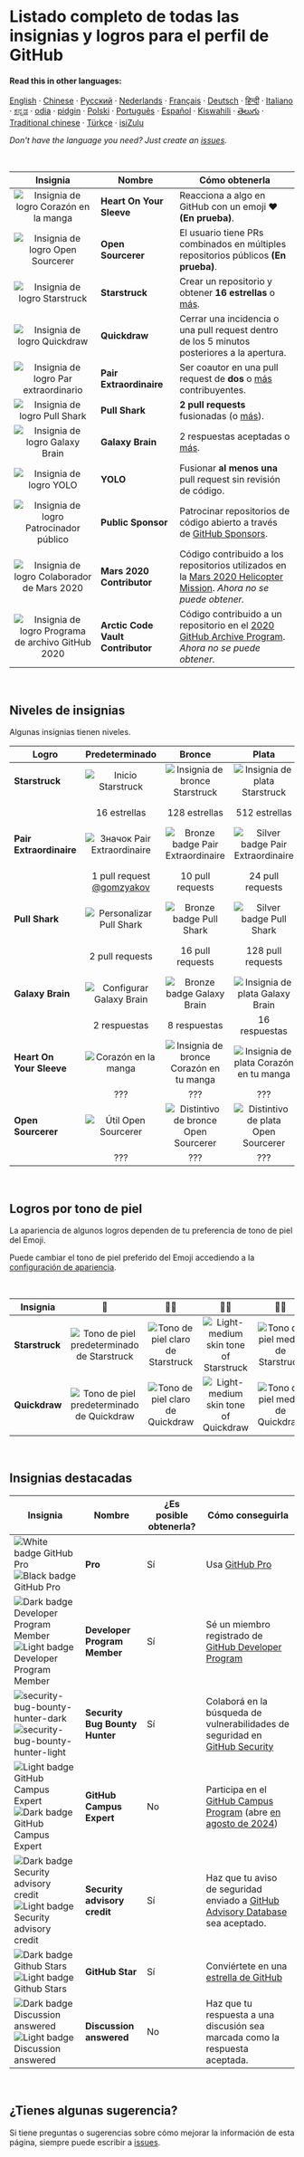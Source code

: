 # Listado completo de todas las insignias y logros para el perfil de GitHub

#### Read this in other languages:

[English](../../README.md)
&middot; [Chinese](../../lang/chinese/README.md)
&middot; [Русский](../../lang/russian/README.md)
&middot; [Nederlands](../../lang/dutch/README.md)
&middot; [Français](../../lang/french/README.md)
&middot; [Deutsch](../../lang/german/README.md)
&middot; [हिन्दी](../../lang/hindi/README.md)
&middot; [Italiano](../../lang/italian/README.md)
&middot; [ಕನ್ನಡ](../../lang/kannada/README.md)
&middot; [odia](../../lang/odia/README.md)
&middot; [pidgin](../../lang/pidgin/README.md)
&middot; [Polski](../../lang/polish/README.md)
&middot; [Português](../../lang/portuguese/README.md)
&middot; [Español](../../lang/spanish/README.md)
&middot; [Kiswahili](../../lang/swahili/README.md)
&middot; [తెలుగు](../../lang/telugu/README.md)
&middot; [Traditional chinese](../../lang/traditional-chinese/README.md)
&middot; [Türkçe](../../lang/turkish/README.md)
&middot; [isiZulu](../../lang/zulu/README.md)

_Don't have the language you need? Just create an [issues](https://github.com/gomzyakov/achievements/issues)._

<br>

| Insignia | Nombre | Cómo obtenerla |
| :---: | --- | --- |
| ![Insignia de logro Corazón en la manga](https://github.githubassets.com/images/modules/profile/achievements/heart-on-your-sleeve-default.png) | **Heart On Your Sleeve** | Reacciona a algo en GitHub con un emoji ❤️ **(En prueba)**. |
| ![Insignia de logro Open Sourcerer](https://github.githubassets.com/images/modules/profile/achievements/open-sourcerer-default.png) | **Open Sourcerer** | El usuario tiene PRs combinados en múltiples repositorios públicos **(En prueba)**. |
| ![Insignia de logro Starstruck](https://github.githubassets.com/images/modules/profile/achievements/starstruck-default.png) | **Starstruck** | Crear un repositorio y obtener **16 estrellas** o [más](#logros-por-tono-de-piel). |
| ![Insignia de logro Quickdraw](https://github.githubassets.com/images/modules/profile/achievements/quickdraw-default.png) | **Quickdraw** | Cerrar una incidencia o una pull request dentro de los 5 minutos posteriores a la apertura. |
| ![Insignia de logro Par extraordinario](https://github.githubassets.com/images/modules/profile/achievements/pair-extraordinaire-default.png) | **Pair Extraordinaire** | Ser coautor en una pull request de **dos** o [más](#logros-por-tono-de-piel) contribuyentes. |
| ![Insignia de logro Pull Shark](https://github.githubassets.com/images/modules/profile/achievements/pull-shark-default.png) | **Pull Shark** | **2 pull requests** fusionadas (o [más](#logros-por-tono-de-piel)). |
| ![Insignia de logro Galaxy Brain](https://github.githubassets.com/images/modules/profile/achievements/galaxy-brain-default.png) | **Galaxy Brain** | 2 respuestas aceptadas o [más](#logros-por-tono-de-piel). |
| ![Insignia de logro YOLO](https://github.githubassets.com/images/modules/profile/achievements/yolo-default.png) | **YOLO** | Fusionar **al menos una** pull request sin revisión de código. |
| ![Insignia de logro Patrocinador público](https://github.githubassets.com/images/modules/profile/achievements/public-sponsor-default.png) | **Public Sponsor** | Patrocinar repositorios de código abierto a través de [GitHub Sponsors](https://github.com/sponsors). |
| ![Insignia de logro Colaborador de Mars 2020](https://github.githubassets.com/images/modules/profile/achievements/mars-2020-contributor-default.png) | **Mars 2020 Contributor** | Código contribuido a los repositorios utilizados en la [Mars 2020 Helicopter Mission](https://github.com/readme/featured/nasa-ingenuity-helicopter). *Ahora no se puede obtener.* |
| ![Insignia de logro Programa de archivo GitHub 2020](https://github.githubassets.com/images/modules/profile/achievements/arctic-code-vault-contributor-default.png) | **Arctic Code Vault Contributor** | Código contribuido a un repositorio en el [2020 GitHub Archive Program](https://archiveprogram.github.com/). *Ahora no se puede obtener.* |

<br>

## Niveles de insignias

Algunas insignias tienen niveles.

| Logro | Predeterminado | Bronce | Plata | Oro |
| --- | :---: | :---: | :---: | :---: |
| **Starstruck** | ![Inicio Starstruck](https://github.githubassets.com/images/modules/profile/achievements/starstruck-default.png) | ![Insignia de bronce Starstruck](https://github.githubassets.com/images/modules/profile/achievements/starstruck-bronze.png) | ![Insignia de plata Starstruck](https://github.githubassets.com/images/modules/profile/achievements/starstruck-silver.png) | ![Insignia dorada Starstruck](https://github.githubassets.com/images/modules/profile/achievements/starstruck-gold.png) |
| | 16 estrellas | 128 estrellas | 512 estrellas | 4096 estrellas <br>[@torvalds](https://github.com/torvalds?achievement=starstruck&tab=achievements) |
| **Pair Extraordinaire** | ![Значок Pair Extraordinaire][pe-default] | ![Bronze badge Pair Extraordinaire][pe-bronze] | ![Silver badge Pair Extraordinaire][pe-silver] | ![Gold badge Pair Extraordinaire][pe-gold] |
| | 1 pull request <br>[@gomzyakov](https://github.com/gomzyakov?achievement=pair-extraordinaire&tab=achievements) | 10 pull requests | 24 pull requests | 48 pull requests <br>[@Rongronggg9](https://github.com/Rongronggg9?achievement=pair-extraordinaire&tab=achievements) |
| **Pull Shark** | ![Personalizar Pull Shark][ps-default] | ![Bronze badge Pull Shark][ps-bronze] | ![Silver badge Pull Shark][ps-silver] | ![Distintivo de oro Pull Shark][ps-gold] |
| | 2 pull requests | 16 pull requests | 128 pull requests | 1024 pull requests <br>[@ljharb](https://github.com/ljharb?achievement=pull-shark&tab=achievements) |
| **Galaxy Brain** | ![Configurar Galaxy Brain][gb-default] | ![Bronze badge Galaxy Brain][gb-bronze] | ![Insignia de plata Galaxy Brain][gb-silver] | ![Insignia dorada Galaxy Brain][gb-gold] |
| | 2 respuestas | 8 respuestas | 16 respuestas | 32 respuestas <br>[@ljharb](https://github.com/ljharb?achievement=galaxy-brain&tab=achievements) |
| **Heart On Your Sleeve** | ![Corazón en la manga](https://github.githubassets.com/images/modules/profile/achievements/heart-on-your-sleeve-default.png) | ![Insignia de bronce Corazón en tu manga](https://github.githubassets.com/images/modules/profile/achievements/heart-on-your-sleeve-bronze.png) | ![Insignia de plata Corazón en tu manga](https://github.githubassets.com/images/modules/profile/achievements/heart-on-your-sleeve-silver.png) | ![Insignia dorada Corazón en tu manga](https://github.githubassets.com/images/modules/profile/achievements/heart-on-your-sleeve-gold.png) |
| | ??? | ??? | ??? | ??? |
| **Open Sourcerer** | ![Útil Open Sourcerer](https://github.githubassets.com/images/modules/profile/achievements/open-sourcerer-default.png) | ![Distintivo de bronce Open Sourcerer](https://github.githubassets.com/images/modules/profile/achievements/open-sourcerer-bronze.png) | ![Distintivo de plata Open Sourcerer](https://github.githubassets.com/images/modules/profile/achievements/open-sourcerer-silver.png) | ![Insignia de oro Open Sourcerer](https://github.githubassets.com/images/modules/profile/achievements/open-sourcerer-gold.png) |
| | ??? | ??? | ??? | ??? |

[ss-bronze]: https://github.githubassets.com/images/modules/profile/achievements/starstruck-bronze.png
[ss-silver]: https://github.githubassets.com/images/modules/profile/achievements/starstruck-silver.png
[ss-gold]: https://github.githubassets.com/images/modules/profile/achievements/starstruck-gold.png

[pe-default]: https://github.githubassets.com/images/modules/profile/achievements/pair-extraordinaire-default.png
[pe-bronze]: https://github.githubassets.com/images/modules/profile/achievements/pair-extraordinaire-bronze.png
[pe-silver]: https://github.githubassets.com/images/modules/profile/achievements/pair-extraordinaire-silver.png
[pe-gold]: https://github.githubassets.com/images/modules/profile/achievements/pair-extraordinaire-gold.png

[ps-default]: https://github.githubassets.com/images/modules/profile/achievements/pull-shark-default.png
[ps-bronze]: https://github.githubassets.com/images/modules/profile/achievements/pull-shark-bronze.png
[ps-silver]: https://github.githubassets.com/images/modules/profile/achievements/pull-shark-silver.png
[ps-gold]: https://github.githubassets.com/images/modules/profile/achievements/pull-shark-gold.png

[gb-default]: https://github.githubassets.com/images/modules/profile/achievements/galaxy-brain-default.png
[gb-bronze]: https://github.githubassets.com/images/modules/profile/achievements/galaxy-brain-bronze.png
[gb-silver]: https://github.githubassets.com/images/modules/profile/achievements/galaxy-brain-silver.png
[gb-gold]: https://github.githubassets.com/images/modules/profile/achievements/galaxy-brain-gold.png

<br>

## Logros por tono de piel

La apariencia de algunos logros dependen de tu preferencia de tono de piel del Emoji.

Puede cambiar el tono de piel preferido del Emoji accediendo a la [configuración de apariencia](https://github.com/settings/appearance).

<br>

| **Insignia** | 👋 | 👋🏻 | 👋🏼 | 👋🏽 | 👋🏾 | 👋🏿 |
| --- | :---: | :---: | :---: | :---: | :---: | :---: |
| **Starstruck** | ![Tono de piel predeterminado de Starstruck](https://github.githubassets.com/images/modules/profile/achievements/starstruck-default.png) | ![Tono de piel claro de Starstruck](https://github.githubassets.com/images/modules/profile/achievements/starstruck-default--light.png) | ![Light-medium skin tone of Starstruck](https://github.githubassets.com/images/modules/profile/achievements/starstruck-default--light-medium.png) | ![Tono de piel medio de Starstruck](https://github.githubassets.com/images/modules/profile/achievements/starstruck-default--medium.png) | ![Tono de piel oscuro medio de Starstruck](https://github.githubassets.com/images/modules/profile/achievements/starstruck-default--medium-dark.png) | ![Tono de piel oscuro de Starstruck](https://github.githubassets.com/images/modules/profile/achievements/starstruck-default--dark.png) |
| **Quickdraw** | ![Tono de piel predeterminado de Quickdraw][q-default] | ![Tono de piel claro de Quickdraw][q-light] | ![Light-medium skin tone of Quickdraw][q-light-medium] | ![Tono de piel medio de Quickdraw][q-medium] | ![Medium-dark skin tone of Quickdraw][q-medium-dark] | ![Tono de piel oscuro de Quickdraw][q-dark] |

[s-light]: https://github.githubassets.com/images/modules/profile/achievements/starstruck-default--light.png
[s-light-medium]: https://github.githubassets.com/images/modules/profile/achievements/starstruck-default--light-medium.png
[s-medium]: https://github.githubassets.com/images/modules/profile/achievements/starstruck-default--medium.png
[s-medium-dark]: https://github.githubassets.com/images/modules/profile/achievements/starstruck-default--medium-dark.png
[s-dark]: https://github.githubassets.com/images/modules/profile/achievements/starstruck-default--dark.png

[q-default]: https://github.githubassets.com/images/modules/profile/achievements/quickdraw-default.png
[q-light]: https://github.githubassets.com/images/modules/profile/achievements/quickdraw-default--light.png
[q-light-medium]: https://github.githubassets.com/images/modules/profile/achievements/quickdraw-default--light-medium.png
[q-medium]: https://github.githubassets.com/images/modules/profile/achievements/quickdraw-default--medium.png
[q-medium-dark]: https://github.githubassets.com/images/modules/profile/achievements/quickdraw-default--medium-dark.png
[q-dark]: https://github.githubassets.com/images/modules/profile/achievements/quickdraw-default--dark.png

<br>

## Insignias destacadas

| Insignia | Nombre | ¿Es posible obtenerla? | Cómo conseguirla |
| --- | --- | --- | --- |
| ![White badge GitHub Pro](https://user-images.githubusercontent.com/65187002/173065531-57dbf8b1-7eb7-4d46-81bf-f2d18c7c9112.svg#gh-dark-mode-only)![Black badge GitHub Pro](https://user-images.githubusercontent.com/65187002/173065669-d1fdb5a7-8895-43cc-8dea-72a511a37e86.svg#gh-light-mode-only) | **Pro** | Sí | Usa [GitHub Pro](https://docs.github.com/en/get-started/learning-about-github/githubs-products#github-pro) |
| ![Dark badge Developer Program Member](https://user-images.githubusercontent.com/65187002/173079579-3c393d22-7a13-4e7d-87b8-341fb613d52b.svg#gh-dark-mode-only)![Light badge Developer Program Member](https://user-images.githubusercontent.com/65187002/173079614-33f43a97-1cc2-4228-85e3-ef43836e17c2.svg#gh-light-mode-only) | **Developer Program Member** | Sí | Sé un miembro registrado de [GitHub Developer Program](https://docs.github.com/en/developers/overview/github-developer-program) |
| ![security-bug-bounty-hunter-dark](https://user-images.githubusercontent.com/65187002/173081624-93e3cf1f-50b7-45a4-82b7-1954f66368b9.svg#gh-dark-mode-only)![security-bug-bounty-hunter-light](https://user-images.githubusercontent.com/65187002/173081657-e500d72c-9247-44c2-a3d3-2deff30e1ae7.svg#gh-light-mode-only) | **Security Bug Bounty Hunter** | Sí | Colaborá en la búsqueda de vulnerabilidades de seguridad en [GitHub Security](https://bounty.github.com/) |
| ![Light badge GitHub Campus Expert][gce-dark]![Dark badge GitHub Campus Expert][gce-light] | **GitHub Campus Expert** | No | Participa en el [GitHub Campus Program](https://education.github.com/experts) (abre [en agosto de 2024](https://education.github.com/campus_experts)) |
| ![Dark badge Security advisory credit][SAC-dark]![Light badge Security advisory credit][SAC-light] | **Security advisory credit** | Sí | Haz que tu aviso de seguridad enviado a [GitHub Advisory Database](https://github.com/advisories) sea aceptado. |
| ![Dark badge Github Stars][stars-dark]![Light badge Github Stars][stars-light] | **GitHub Star** | Sí | Conviértete en una [estrella de GitHub](https://stars.github.com) |
| ![Dark badge Discussion answered](https://user-images.githubusercontent.com/65187002/173078083-15a75f15-b040-4a92-8d70-561a206d9fd9.svg#gh-dark-mode-only)![Light badge Discussion answered](https://user-images.githubusercontent.com/65187002/173078106-28bea542-4620-46ee-837d-defda3e44ca6.svg#gh-light-mode-only) | **Discussion answered** | No | Haz que tu respuesta a una discusión sea marcada como la respuesta aceptada. |

[gce-dark]: https://user-images.githubusercontent.com/65187002/173082819-b3625c23-bfd6-4492-b828-56ed91c45f52.svg#gh-dark-mode-only
[gce-light]: https://user-images.githubusercontent.com/65187002/173082836-08be81fe-13b7-4acf-9096-e5241d76f237.svg#gh-light-mode-only
[SAC-dark]: https://user-images.githubusercontent.com/65187002/173084051-79a0a626-1c1a-4d60-afdf-50ad001d7b21.svg#gh-dark-mode-only
[SAC-light]: https://user-images.githubusercontent.com/65187002/173084071-5f321da2-b2a9-490b-a524-1b21fa384d7e.svg#gh-light-mode-only
[stars-dark]: images/stars-dark.svg#gh-dark-mode-only
[stars-light]: images/stars-light.svg#gh-light-mode-only

<br>

## ¿Tienes algunas sugerencia?

Si tiene preguntas o sugerencias sobre cómo mejorar la información de esta página, siempre puede escribir a [issues](https://github.com/github-profile-achievements/spanish/issues).
